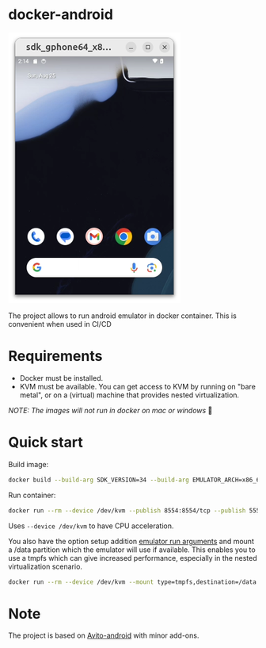 # docker-android
![screenshot.png](screenshot.png)

The project allows to run android emulator in docker container. This is convenient when used in CI/CD
# Requirements
- Docker must be installed.
- KVM must be available. You can get access to KVM by running on "bare metal", or on a (virtual) machine that provides nested virtualization.

*NOTE: The images will not run in docker on mac or windows* :slightly_smiling_face:
# Quick start
Build image:
```bash
docker build --build-arg SDK_VERSION=34 --build-arg EMULATOR_ARCH=x86_64 --build-arg EMULATOR_TYPE=google_apis -t sys-34-google_apis-x86_64:latest .
```

Run container:
```bash
docker run --rm --device /dev/kvm --publish 8554:8554/tcp --publish 5554:5554/tcp --publish 5555:5555/tcp --privileged sys-34-google_apis-x86_64:latest
```
Uses `--device /dev/kvm` to have CPU acceleration.

You also have the option setup addition [emulator run arguments](https://developer.android.com/studio/run/emulator-commandline) and mount a /data partition which the emulator will use if available. This enables you to use a tmpfs which can give increased performance, especially in the nested virtualization scenario.
```bash
docker run --rm --device /dev/kvm --mount type=tmpfs,destination=/data --publish 8554:8554/tcp --publish 5554:5554/tcp --publish 5555:5555/tcp --privileged -e EMULATOR_PARAMS="-timezone Europe/Moscow" sys-34-google_apis-x86_64:latest
```
# Note
The project is based on [Avito-android](https://github.com/avito-tech/avito-android) with minor add-ons.
